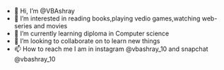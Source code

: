 - 👋 Hi, I’m @VBAshray
- 👀 I’m interested in reading books,playing vedio games,watching web-series and movies
- 🌱 I’m currently learning diploma in Computer science
- 💞️ I’m looking to collaborate on to learn new things
- 📫 How to reach me I am in instagram @vbashray_10 and snapchat @vbashray_10

<!---
VBAshray/VBAshray is a ✨ special ✨ repository because its `README.md` (this file) appears on your GitHub profile.
You can click the Preview link to take a look at your changes.
--->
